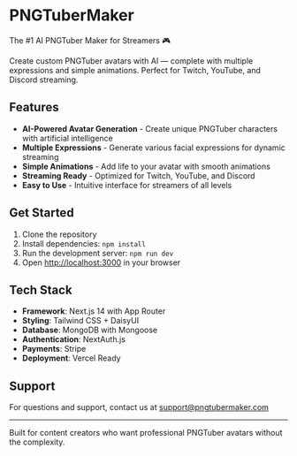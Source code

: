 # PNGTuberMaker

The #1 AI PNGTuber Maker for Streamers 🎮

Create custom PNGTuber avatars with AI — complete with multiple expressions and simple animations. Perfect for Twitch, YouTube, and Discord streaming.

## Features

- **AI-Powered Avatar Generation** - Create unique PNGTuber characters with artificial intelligence
- **Multiple Expressions** - Generate various facial expressions for dynamic streaming
- **Simple Animations** - Add life to your avatar with smooth animations
- **Streaming Ready** - Optimized for Twitch, YouTube, and Discord
- **Easy to Use** - Intuitive interface for streamers of all levels

## Get Started

1. Clone the repository
2. Install dependencies: `npm install`
3. Run the development server: `npm run dev`
4. Open [http://localhost:3000](http://localhost:3000) in your browser

## Tech Stack

- **Framework**: Next.js 14 with App Router
- **Styling**: Tailwind CSS + DaisyUI
- **Database**: MongoDB with Mongoose
- **Authentication**: NextAuth.js
- **Payments**: Stripe
- **Deployment**: Vercel Ready

## Support

For questions and support, contact us at support@pngtubermaker.com

---

Built for content creators who want professional PNGTuber avatars without the complexity.
